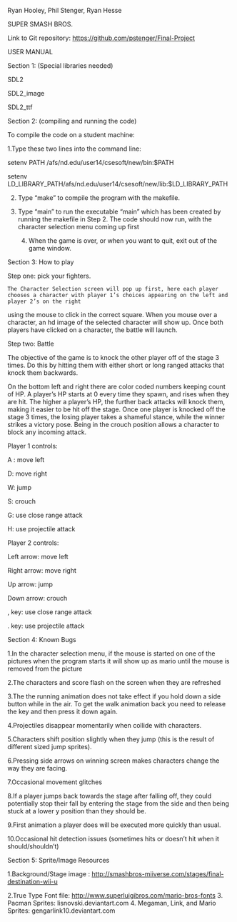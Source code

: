 
Ryan Hooley, Phil Stenger, Ryan Hesse

SUPER SMASH BROS.

Link to Git repository: https://github.com/pstenger/Final-Project

USER MANUAL

Section 1: (Special libraries needed)

SDL2

SDL2_image

SDL2_ttf

Section 2: (compiling and running the code)

To compile the code on a student machine:

1.Type these two lines into the command line:


setenv PATH /afs/nd.edu/user14/csesoft/new/bin:$PATH

setenv LD_LIBRARY_PATH/afs/nd.edu/user14/csesoft/new/lib:$LD_LIBRARY_PATH


2.  Type “make” to compile the program with the makefile.


3.  Type “main” to run the executable “main” which has been created by running the makefile in Step 2. The code should now run, with the character selection menu 
coming up first

    4. When the game is over, or when you want to quit, exit out of the game window.

Section 3: How to play


Step one: pick your fighters.

    The Character Selection screen will pop up first, here each player chooses a character with player 1’s choices appearing on the left and player 2’s on the right 
using the mouse to click in the correct square. When you mouse over a character, an hd image of the selected character will show up. Once both players have clicked 
on a character, the battle will launch. 


Step two: Battle

The objective of the game is to knock the other player off of the stage 3 times. Do this by hitting them with either short or long ranged attacks that knock them 
backwards. 

On the bottom left and right there are color coded numbers keeping count of HP. A player’s HP starts at 0 every time they spawn, and rises when they are hit. The 
higher a player’s HP, the further back attacks will knock them, making it easier to be hit off the stage. Once one player is knocked off the stage 3 times, the 
losing player takes a shameful stance, while the winner strikes a victory pose. Being in the crouch position allows a character to block any incoming attack.







Player 1 controls: 

A : move left

D: move right

W: jump

S: crouch

G: use close range attack

H: use projectile attack


Player 2 controls: 

Left arrow: move left

Right arrow: move right

Up arrow: jump

Down arrow: crouch

, key: use close range attack

. key: use projectile attack


Section 4: Known Bugs

1.In the character selection menu, if the mouse is started on one of the pictures when the program starts it will show up as mario until the mouse is removed from the picture


2.The characters and score flash on the screen when they are refreshed


3.The the running animation does not take effect if you hold down a side button while in the air. To get the walk animation back you need to release the key and then press it down again.


4.Projectiles disappear momentarily when collide with characters.


5.Characters shift position slightly when they jump (this is the result of different sized jump sprites).


6.Pressing side arrows on winning screen makes characters change the way they are facing.


7.Occasional movement glitches


8.If a player jumps back towards the stage after falling off, they could potentially stop their fall by entering the stage from the side and then being stuck at a lower y position than they should be.


9.First animation a player does will be executed more quickly than usual.


10.Occasional hit detection issues (sometimes hits or doesn’t hit when it should/shouldn’t)




Section 5: Sprite/Image Resources

1.Background/Stage image : http://smashbros-miiverse.com/stages/final-destination-wii-u


2.True Type Font file: http://www.superluigibros.com/mario-bros-fonts
3. Pacman Sprites: lisnovski.deviantart.com
4. Megaman, Link, and Mario Sprites: gengarlink10.deviantart.com





